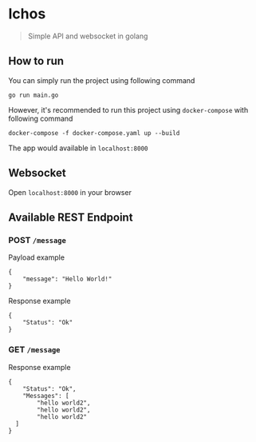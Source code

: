 # Ichos

> Simple API and websocket in golang

## How to run

You can simply run the project using following command

```
go run main.go
```

However, it's recommended to run this project using `docker-compose` with following command

```
docker-compose -f docker-compose.yaml up --build
```

The app would available in `localhost:8000`

## Websocket

Open `localhost:8000` in your browser


## Available REST Endpoint

### POST `/message`

Payload example

```
{
    "message": "Hello World!"
}
```

Response example

```
{
    "Status": "Ok"
}
```

### GET `/message`

Response example

```
{
    "Status": "Ok",
    "Messages": [
        "hello world2",
        "hello world2",
        "hello world2"
  ]
}
```